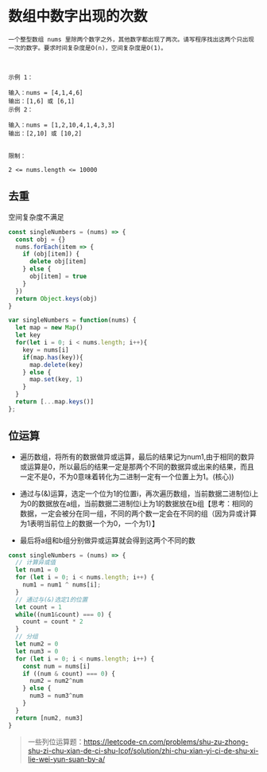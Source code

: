 # 数组中数字出现的次数

```
一个整型数组 nums 里除两个数字之外，其他数字都出现了两次。请写程序找出这两个只出现一次的数字。要求时间复杂度是O(n)，空间复杂度是O(1)。

 

示例 1：

输入：nums = [4,1,4,6]
输出：[1,6] 或 [6,1]
示例 2：

输入：nums = [1,2,10,4,1,4,3,3]
输出：[2,10] 或 [10,2]
 

限制：

2 <= nums.length <= 10000
```

## 去重

空间复杂度不满足

```js
const singleNumbers = (nums) => {
  const obj = {}
  nums.forEach(item => {
    if (obj[item]) {
      delete obj[item]
    } else {
      obj[item] = true
    }
  })
  return Object.keys(obj)
}
```

```js
var singleNumbers = function(nums) {
  let map = new Map() 
  let key
  for(let i = 0; i < nums.length; i++){
    key = nums[i]
    if(map.has(key)){
      map.delete(key)
    } else {
      map.set(key, 1)
    }
  }
  return [...map.keys()]
};
```

## 位运算

+ 遍历数组，将所有的数据做异或运算，最后的结果记为num1,由于相同的数异或运算是0，所以最后的结果一定是那两个不同的数据异或出来的结果，而且一定不是0，不为0意味着转化为二进制一定有一个位置上为1。(核心))

+ 通过与(&)运算，选定一个位为1的位置i，再次遍历数组，当前数据二进制位i上为0的数据放在a组，当前数据二进制位i上为1的数据放在b组【思考：相同的数据，一定会被分在同一组，不同的两个数一定会在不同的组（因为异或计算为1表明当前位上的数据一个为0，一个为1）】

+ 最后将a组和b组分别做异或运算就会得到这两个不同的数

```js
const singleNumbers = (nums) => {
  // 计算异或值
  let num1 = 0
  for (let i = 0; i < nums.length; i++) {
    num1 = num1 ^ nums[i];
  }
  // 通过与(&)选定1的位置
  let count = 1
  while((num1&count) === 0) {
    count = count * 2
  }
  // 分组
  let num2 = 0
  let num3 = 0
  for (let i = 0; i < nums.length; i++) {
    const num = nums[i]
    if ((num & count) === 0) {
      num2 = num2^num
    } else {
      num3 = num3^num
    }
  }
  return [num2, num3]
}
```

>一些列位运算题：https://leetcode-cn.com/problems/shu-zu-zhong-shu-zi-chu-xian-de-ci-shu-lcof/solution/zhi-chu-xian-yi-ci-de-shu-xi-lie-wei-yun-suan-by-a/